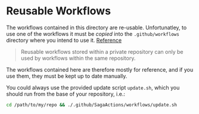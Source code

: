 # Reusable Workflows

The workflows contained in this directory are re-usable. Unfortunatley, to 
use one of the workflows it must be *copied* into the `.github/workflows` 
directory where you intend to use it. 
[Reference](https://docs.github.com/en/actions/learn-github-actions/reusing-workflows#limitations)
> Reusable workflows stored within a private repository can only be used by workflows within the same repository.

The workflows contained here are therefore mostly for reference, and if 
you use them, they must be kept up to date manually.

You could always use the provided update script `update.sh`, which you 
should run from the base of your repository, i.e.:
```bash
cd /path/to/my/repo && ./.github/SagaActions/workflows/update.sh
```
